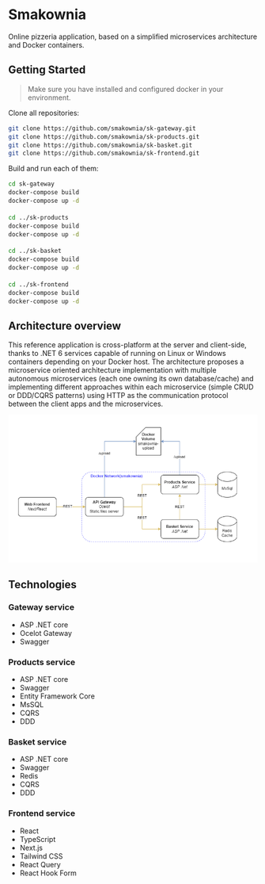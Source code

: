 # Smakownia

Online pizzeria application, based on a simplified microservices architecture and Docker containers.

## Getting Started

> Make sure you have installed and configured docker in your environment.

Clone all repositories:

```bash
git clone https://github.com/smakownia/sk-gateway.git
git clone https://github.com/smakownia/sk-products.git
git clone https://github.com/smakownia/sk-basket.git
git clone https://github.com/smakownia/sk-frontend.git
```

Build and run each of them:

```bash
cd sk-gateway
docker-compose build 
docker-compose up -d

cd ../sk-products
docker-compose build
docker-compose up -d

cd ../sk-basket
docker-compose build
docker-compose up -d

cd ../sk-frontend
docker-compose build
docker-compose up -d
```

## Architecture overview

This reference application is cross-platform at the server and client-side, thanks to .NET 6 services capable of running on Linux or Windows containers depending on your Docker host. The architecture proposes a microservice oriented architecture implementation with multiple autonomous microservices (each one owning its own database/cache) and implementing different approaches within each microservice (simple CRUD or DDD/CQRS patterns) using HTTP as the communication protocol between the client apps and the microservices.

![diagram](img/diagram.png)

## Technologies

### Gateway service

- ASP .NET core
- Ocelot Gateway
- Swagger

### Products service

- ASP .NET core
- Swagger
- Entity Framework Core
- MsSQL
- CQRS
- DDD

### Basket service

- ASP .NET core
- Swagger
- Redis
- CQRS
- DDD

### Frontend service

- React
- TypeScript
- Next.js
- Tailwind CSS
- React Query
- React Hook Form
